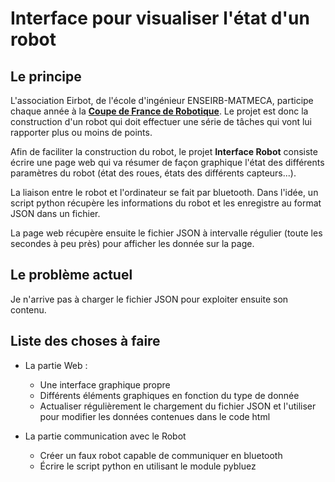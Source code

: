 # Interface pour visualiser l'état d'un robot

## Le principe

L'association Eirbot, de l'école d'ingénieur ENSEIRB-MATMECA, participe chaque année à la **[Coupe de France de Robotique](https://www.coupederobotique.fr/edition-2019/le-concours/thematique/)**.
Le projet est donc la construction d'un robot qui doit effectuer une série de tâches qui vont lui rapporter plus ou moins de points.

Afin de faciliter la construction du robot, le projet **Interface Robot** consiste écrire une page web qui va résumer de façon graphique l'état des différents paramètres du robot (état des roues, états des différents capteurs...).

La liaison entre le robot et l'ordinateur se fait par bluetooth. Dans l'idée, un script python récupère les informations du robot et les enregistre au format JSON dans un fichier.

La page web récupère ensuite le fichier JSON à intervalle régulier (toute les secondes à peu près) pour afficher les donnée sur la page.

## Le problème actuel

Je n'arrive pas à charger le fichier JSON pour exploiter ensuite son contenu.

## Liste des choses à faire

 - La partie Web :
   - Une interface graphique propre
   - Différents éléments graphiques en fonction du type de donnée
   - Actualiser régulièrement le chargement du fichier JSON et l'utiliser pour modifier les données contenues dans le code html
 
 
 - La partie communication avec le Robot
   - Créer un faux robot capable de communiquer en bluetooth
   - Écrire le script python en utilisant le module pybluez
